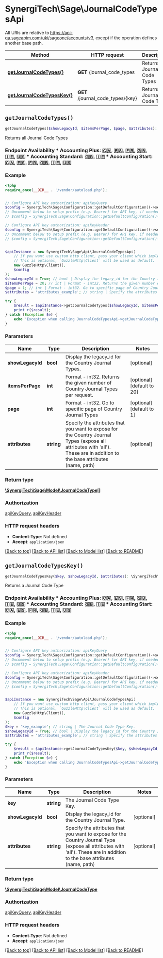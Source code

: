 # SynergiTech\Sage\JournalCodeTypesApi

All URIs are relative to https://api-qa.sageapim.com/uki/sageone/accounts/v3, except if the operation defines another base path.

| Method | HTTP request | Description |
| ------------- | ------------- | ------------- |
| [**getJournalCodeTypes()**](JournalCodeTypesApi.md#getJournalCodeTypes) | **GET** /journal_code_types | Returns all Journal Code Types |
| [**getJournalCodeTypesKey()**](JournalCodeTypesApi.md#getJournalCodeTypesKey) | **GET** /journal_code_types/{key} | Returns a Journal Code Type |


## `getJournalCodeTypes()`

```php
getJournalCodeTypes($showLegacyId, $itemsPerPage, $page, $attributes): \SynergiTech\Sage\Model\JournalCodeType[]
```

Returns all Journal Code Types

### Endpoint Availability  * Accounting Plus: 🇨🇦, 🇪🇸, 🇫🇷, 🇬🇧, 🇮🇪, 🇺🇸 * Accounting Standard: 🇬🇧, 🇮🇪 * Accounting Start: 🇨🇦, 🇪🇸, 🇫🇷, 🇬🇧, 🇮🇪, 🇺🇸

### Example

```php
<?php
require_once(__DIR__ . '/vendor/autoload.php');


// Configure API key authorization: apiKeyQuery
$config = SynergiTech\Sage\Configuration::getDefaultConfiguration()->setApiKey('subscription-key', 'YOUR_API_KEY');
// Uncomment below to setup prefix (e.g. Bearer) for API key, if needed
// $config = SynergiTech\Sage\Configuration::getDefaultConfiguration()->setApiKeyPrefix('subscription-key', 'Bearer');

// Configure API key authorization: apiKeyHeader
$config = SynergiTech\Sage\Configuration::getDefaultConfiguration()->setApiKey('Ocp-Apim-Subscription-Key', 'YOUR_API_KEY');
// Uncomment below to setup prefix (e.g. Bearer) for API key, if needed
// $config = SynergiTech\Sage\Configuration::getDefaultConfiguration()->setApiKeyPrefix('Ocp-Apim-Subscription-Key', 'Bearer');


$apiInstance = new SynergiTech\Sage\Api\JournalCodeTypesApi(
    // If you want use custom http client, pass your client which implements `GuzzleHttp\ClientInterface`.
    // This is optional, `GuzzleHttp\Client` will be used as default.
    new GuzzleHttp\Client(),
    $config
);
$showLegacyId = True; // bool | Display the legacy_id for the Country Journal Types.
$itemsPerPage = 20; // int | Format - int32. Returns the given number of Country Journal Types per request.
$page = 1; // int | Format - int32. Go to specific page of Country Journal Types
$attributes = 'attributes_example'; // string | Specify the attributes that you want to expose for the Country Journal Types (expose all attributes with 'all'). These are in addition to the base attributes (name, path)

try {
    $result = $apiInstance->getJournalCodeTypes($showLegacyId, $itemsPerPage, $page, $attributes);
    print_r($result);
} catch (Exception $e) {
    echo 'Exception when calling JournalCodeTypesApi->getJournalCodeTypes: ', $e->getMessage(), PHP_EOL;
}
```

### Parameters

| Name | Type | Description  | Notes |
| ------------- | ------------- | ------------- | ------------- |
| **showLegacyId** | **bool**| Display the legacy_id for the Country Journal Types. | [optional] |
| **itemsPerPage** | **int**| Format - int32. Returns the given number of Country Journal Types per request. | [optional] [default to 20] |
| **page** | **int**| Format - int32. Go to specific page of Country Journal Types | [optional] [default to 1] |
| **attributes** | **string**| Specify the attributes that you want to expose for the Country Journal Types (expose all attributes with &#39;all&#39;). These are in addition to the base attributes (name, path) | [optional] |

### Return type

[**\SynergiTech\Sage\Model\JournalCodeType[]**](../Model/JournalCodeType.md)

### Authorization

[apiKeyQuery](../../README.md#apiKeyQuery), [apiKeyHeader](../../README.md#apiKeyHeader)

### HTTP request headers

- **Content-Type**: Not defined
- **Accept**: `application/json`

[[Back to top]](#) [[Back to API list]](../../README.md#endpoints)
[[Back to Model list]](../../README.md#models)
[[Back to README]](../../README.md)

## `getJournalCodeTypesKey()`

```php
getJournalCodeTypesKey($key, $showLegacyId, $attributes): \SynergiTech\Sage\Model\JournalCodeType
```

Returns a Journal Code Type

### Endpoint Availability  * Accounting Plus: 🇨🇦, 🇪🇸, 🇫🇷, 🇬🇧, 🇮🇪, 🇺🇸 * Accounting Standard: 🇬🇧, 🇮🇪 * Accounting Start: 🇨🇦, 🇪🇸, 🇫🇷, 🇬🇧, 🇮🇪, 🇺🇸

### Example

```php
<?php
require_once(__DIR__ . '/vendor/autoload.php');


// Configure API key authorization: apiKeyQuery
$config = SynergiTech\Sage\Configuration::getDefaultConfiguration()->setApiKey('subscription-key', 'YOUR_API_KEY');
// Uncomment below to setup prefix (e.g. Bearer) for API key, if needed
// $config = SynergiTech\Sage\Configuration::getDefaultConfiguration()->setApiKeyPrefix('subscription-key', 'Bearer');

// Configure API key authorization: apiKeyHeader
$config = SynergiTech\Sage\Configuration::getDefaultConfiguration()->setApiKey('Ocp-Apim-Subscription-Key', 'YOUR_API_KEY');
// Uncomment below to setup prefix (e.g. Bearer) for API key, if needed
// $config = SynergiTech\Sage\Configuration::getDefaultConfiguration()->setApiKeyPrefix('Ocp-Apim-Subscription-Key', 'Bearer');


$apiInstance = new SynergiTech\Sage\Api\JournalCodeTypesApi(
    // If you want use custom http client, pass your client which implements `GuzzleHttp\ClientInterface`.
    // This is optional, `GuzzleHttp\Client` will be used as default.
    new GuzzleHttp\Client(),
    $config
);
$key = 'key_example'; // string | The Journal Code Type Key.
$showLegacyId = True; // bool | Display the legacy_id for the Country Journal Type.
$attributes = 'attributes_example'; // string | Specify the attributes that you want to expose for the Country Journal Type (expose all attributes with 'all'). These are in addition to the base attributes (name, path)

try {
    $result = $apiInstance->getJournalCodeTypesKey($key, $showLegacyId, $attributes);
    print_r($result);
} catch (Exception $e) {
    echo 'Exception when calling JournalCodeTypesApi->getJournalCodeTypesKey: ', $e->getMessage(), PHP_EOL;
}
```

### Parameters

| Name | Type | Description  | Notes |
| ------------- | ------------- | ------------- | ------------- |
| **key** | **string**| The Journal Code Type Key. | |
| **showLegacyId** | **bool**| Display the legacy_id for the Country Journal Type. | [optional] |
| **attributes** | **string**| Specify the attributes that you want to expose for the Country Journal Type (expose all attributes with &#39;all&#39;). These are in addition to the base attributes (name, path) | [optional] |

### Return type

[**\SynergiTech\Sage\Model\JournalCodeType**](../Model/JournalCodeType.md)

### Authorization

[apiKeyQuery](../../README.md#apiKeyQuery), [apiKeyHeader](../../README.md#apiKeyHeader)

### HTTP request headers

- **Content-Type**: Not defined
- **Accept**: `application/json`

[[Back to top]](#) [[Back to API list]](../../README.md#endpoints)
[[Back to Model list]](../../README.md#models)
[[Back to README]](../../README.md)

